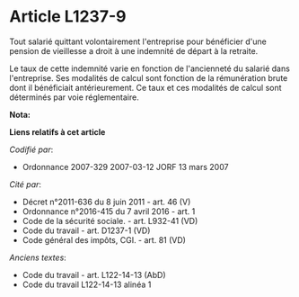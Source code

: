 # Article L1237-9

Tout salarié quittant volontairement l'entreprise pour bénéficier d'une pension de vieillesse a droit à une indemnité de
départ à la retraite.

Le taux de cette indemnité varie en fonction de l'ancienneté du salarié dans l'entreprise. Ses modalités de calcul sont
fonction de la rémunération brute dont il bénéficiait antérieurement. Ce taux et ces modalités de calcul sont déterminés par
voie réglementaire.

**Nota:**



**Liens relatifs à cet article**

_Codifié par_:

  - Ordonnance 2007-329 2007-03-12 JORF 13 mars 2007

_Cité par_:

  - Décret n°2011-636 du 8 juin 2011 - art. 46 (V)
  - Ordonnance n°2016-415 du 7 avril 2016 - art. 1
  - Code de la sécurité sociale. - art. L932-41 (VD)
  - Code du travail - art. D1237-1 (VD)
  - Code général des impôts, CGI. - art. 81 (VD)

_Anciens textes_:

  - Code du travail - art. L122-14-13 (AbD)
  - Code du travail L122-14-13 alinéa 1
